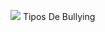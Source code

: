 ![](https://i0.wp.com/www.casadaciencia.com.br/wp-content/uploads/2017/01/Tipos.jpg)
Tipos De Bullying 
